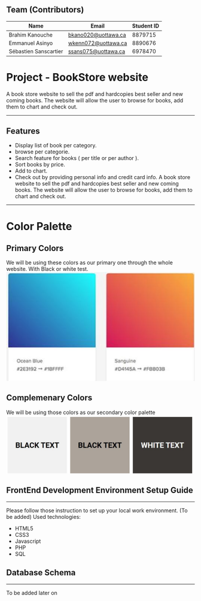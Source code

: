 ## Team (Contributors)

| Name                   | Email               |Student ID                 |
|------------------------|---------------------|---------------------|
| Brahim Kanouche        | bkano020@uottawa.ca |8879715      |
| Emmanuel Asinyo        | wkenn072@uottawa.ca |8890676      |
| Sébastien Sanscartier  | ssans075@uottawa.ca |6978470      |


# Project - BookStore website

A book store website to sell the pdf and hardcopies best seller and new coming books. The website will allow the user to browse for books, add them to chart and check out.

------------------

## Features
* Display list of book per category.
* browse per categorie.
* Search feature for books ( per title or per author ).
* Sort books by price.
* Add to chart.
* Check out by providing personal info and credit card info.
A book store website to sell the pdf and hardcopies best seller and new coming books. The website will allow the user to browse for books, add them to chart and check out.

------------------


# Color Palette
## Primary Colors
We will be using these colors as our primary one through the whole website. With Black or white test.
![](images/PrimaryColorPalette.JPG)

## Complemenary Colors
We will be using those colors as our secondary color palette
![](images/complementaryColorPalette.JPG)

## FrontEnd Development Environment Setup Guide
----------------------------------------
Please follow those instruction to set up your local work environment. (To be added)
Used technologies: 
 - HTML5
 - CSS3
 - Javascript
 - PHP
 - SQL


## Database Schema
----------------------------------------
To be added later on
